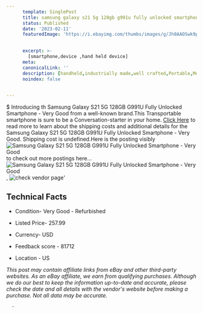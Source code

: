 ```yaml
---
      template: SinglePost
      title: samsung galaxy s21 5g 128gb g991u fully unlocked smartphone very good
      status: Published
      date: '2023-02-11'
      featuredImage: 'https://i.ebayimg.com/thumbs/images/g/Jh8AAOSwk9pie--O/s-l225.jpg'
       

      excerpt: >-
        [smartphone,device ,hand held device]
      meta:
      canonicalLink: ''
      description: [handheld,industrially made,well crafted,Portable,Mobile,Compact,Convenient,Lightweight,Maneuverable,Man-portable,Miniature,Carriable,Hand-held,Light,Holdable,Transportable,Mobile device,Pocket-sized,On-the-go,Wireless,Cordless,Compact size,Convenient size, smartphone,device ,hand held device]
      noindex: false
      

---
```

$
      Introducing th Samsung  Galaxy S21 5G 128GB G991U Fully Unlocked Smartphone - Very Good from a well-known brand.This Transportable smartphone is sure to be a Conversation-starter in your home. [Click Here](https://www.ebay.com/itm/254986400075?hash=item3b5e5fb14b%3Ag%3AJh8AAOSwk9pie--O&mkevt=1&mkcid=1&mkrid=711-53200-19255-0&campid=%253CePNCampaignId%253E&customid=%253CreferenceId%253E&toolid=10049) to read more to learn about the shipping costs and additional details for the Samsung  Galaxy S21 5G 128GB G991U Fully Unlocked Smartphone - Very Good. Shipping cost is undefined.Here is the posting visibly ![Samsung  Galaxy S21 5G 128GB G991U Fully Unlocked Smartphone - Very Good](https://i.ebayimg.com/thumbs/images/g/Jh8AAOSwk9pie--O/s-l225.jpg) to check out more postings here... ![Samsung  Galaxy S21 5G 128GB G991U Fully Unlocked Smartphone - Very Good](https://i.ebayimg.com/images/g/Jh8AAOSwk9pie--O/s-l960.jpg), ![check vendor page](https://origin-galleryplus.ebayimg.com/ws/web/254986400075_2_0_1/225x225.jpg,https://origin-galleryplus.ebayimg.com/ws/web/254986400075_3_0_1/225x225.jpg,https://origin-galleryplus.ebayimg.com/ws/web/254986400075_4_0_1/225x225.jpg,https://origin-galleryplus.ebayimg.com/ws/web/254986400075_5_0_1/225x225.jpg,https://origin-galleryplus.ebayimg.com/ws/web/254986400075_6_0_1/225x225.jpg)'

      

 ## Technical Facts 



     
      

 - Condition- Very Good - Refurbished 


      

 - Listed Price- 257.99 


      

 - Currency- USD 


      

 - Feedback score - 81712 


      

 - Location - US 


      
      

 *_This post may contain affiliate links from eBay and other third-party websites. As an eBay affiliate, we earn from qualifying purchases. Although we do our best to keep the information up-to-date and accurate, please check the date and all details with the vendor's website before making a purchase. Not all data may be accurate._*




      -
